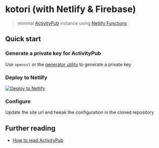 # kotori (with Netlify & Firebase)

> minimal [ActivityPub](https://activitypub.rocks/) instance using [Netlify Functions](https://functions.netlify.com/)

## Quick start

### Generate a private key for ActivityPub
Use `openssl` or the [generator utility](https://musakui.github.io/kotori-netlify-firebase/) to generate a private key

### Deploy to Netlify
[![Deploy to Netlify](https://www.netlify.com/img/deploy/button.svg)](https://app.netlify.com/start/deploy?repository=https://github.com/musakui/kotori-netlify-firebase)

### Configure
Update the site url and tweak the configuration in the cloned repository

## Further reading

- [How to read ActivityPub](https://tinysubversions.com/notes/reading-activitypub/)
